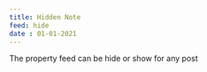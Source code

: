 ```yaml
---
title: Hidden Note
feed: hide
date : 01-01-2021
---
```


The property feed can be hide or show for any post
